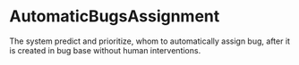 # AutomaticBugsAssignment
The system predict and prioritize, whom to automatically assign bug, after it is created in bug base without human interventions.
